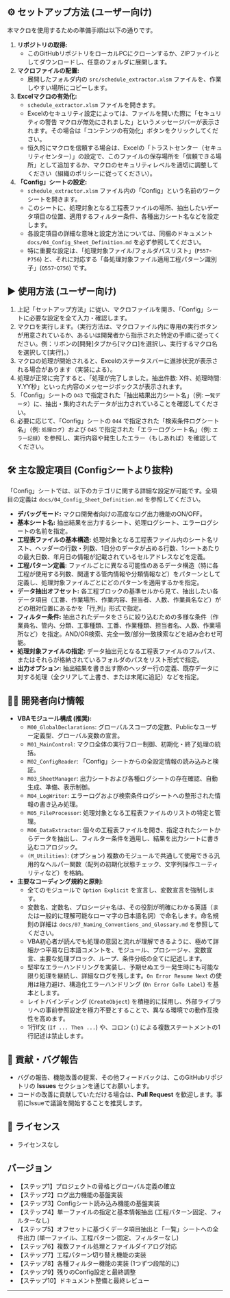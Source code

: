 
## ⚙️ セットアップ方法 (ユーザー向け)

本マクロを使用するための準備手順は以下の通りです。

1.  **リポジトリの取得:**
    *   このGitHubリポジトリをローカルPCにクローンするか、ZIPファイルとしてダウンロードし、任意のフォルダに展開します。
2.  **マクロファイルの配置:**
    *   展開したフォルダ内の `src/schedule_extractor.xlsm` ファイルを、作業しやすい場所にコピーします。
3.  **Excelマクロの有効化:**
    *   `schedule_extractor.xlsm` ファイルを開きます。
    *   Excelのセキュリティ設定によっては、ファイルを開いた際に「セキュリティの警告 マクロが無効にされました」というメッセージバーが表示されます。その場合は「コンテンツの有効化」ボタンをクリックしてください。
    *   恒久的にマクロを信頼する場合は、Excelの「トラストセンター（セキュリティセンター）」の設定で、このファイルの保存場所を「信頼できる場所」として追加するか、マクロのセキュリティレベルを適切に調整してください（組織のポリシーに従ってください）。
4.  **「Config」シートの設定:**
    *   `schedule_extractor.xlsm` ファイル内の「Config」という名前のワークシートを開きます。
    *   このシートに、処理対象となる工程表ファイルの場所、抽出したいデータ項目の位置、適用するフィルター条件、各種出力シート名などを設定します。
    *   各設定項目の詳細な意味と設定方法については、同梱のドキュメント `docs/04_Config_Sheet_Definition.md` を必ず参照してください。
    *   特に重要な設定は、「処理対象ファイル/フォルダパスリスト」(`P557`-`P756`) と、それに対応する「各処理対象ファイル適用工程パターン識別子」(`Q557`-`Q756`) です。

## ▶️ 使用方法 (ユーザー向け)

1.  上記「セットアップ方法」に従い、マクロファイルを開き、「Config」シートに必要な設定を全て入力・確認します。
2.  マクロを実行します。（実行方法は、マクロファイル内に専用の実行ボタンが用意されているか、あるいは開発者から指示された特定の手順に従ってください。例：リボンの[開発]タブから[マクロ]を選択し、実行するマクロ名を選択して[実行]。）
3.  マクロの処理が開始されると、Excelのステータスバーに進捗状況が表示される場合があります（実装による）。
4.  処理が正常に完了すると、「処理が完了しました。抽出件数: X件、処理時間: Y.YY秒」といった内容のメッセージボックスが表示されます。
5.  「Config」シートの `O43` で指定された「抽出結果出力シート名」（例: `一覧データ`）に、抽出・集約されたデータが出力されていることを確認してください。
6.  必要に応じて、「Config」シートの `O44` で指定された「検索条件ログシート名」（例: `処理ログ`）および `O45` で指定された「エラーログシート名」（例: `エラー記録`）を参照し、実行内容や発生したエラー（もしあれば）を確認してください。

## 🛠️ 主な設定項目 (Configシートより抜粋)

「Config」シートでは、以下のカテゴリに関する詳細な設定が可能です。全項目の定義は `docs/04_Config_Sheet_Definition.md` を参照してください。

*   **デバッグモード:** マクロ開発者向けの高度なログ出力機能のON/OFF。
*   **基本シート名:** 抽出結果を出力するシート、処理ログシート、エラーログシートの名前を指定。
*   **工程表ファイルの基本構造:** 処理対象となる工程表ファイル内のシート名リスト、ヘッダーの行数・列数、1日分のデータが占める行数、1シートあたりの最大日数、年月日の情報が記載されているセルアドレスなどを定義。
*   **工程パターン定義:** ファイルごとに異なる可能性のあるデータ構造（特に各工程が使用する列数、関連する管内情報や分類情報など）をパターンとして定義し、処理対象ファイルごとにどのパターンを適用するかを指定。
*   **データ抽出オフセット:** 各工程ブロックの基準セルから見て、抽出したい各データ項目（工番、作業場所、作業内容、担当者、人数、作業員名など）がどの相対位置にあるかを「行,列」形式で指定。
*   **フィルター条件:** 抽出されたデータをさらに絞り込むための多様な条件（作業員名、管内、分類、工事種類、工番、作業種類、担当者名、人数、作業場所など）を指定。AND/OR検索、完全一致/部分一致検索などを組み合わせ可能。
*   **処理対象ファイルの指定:** データ抽出元となる工程表ファイルのフルパス、またはそれらが格納されているフォルダのパスをリスト形式で指定。
*   **出力オプション:** 抽出結果を書き出す際のヘッダー行の定義、既存データに対する処理（全クリアして上書き、または末尾に追記）などを指定。

## 👨‍💻 開発者向け情報

*   **VBAモジュール構成 (推奨):**
    *   `M00_GlobalDeclarations`: グローバルスコープの定数、Publicなユーザー定義型、グローバル変数の宣言。
    *   `M01_MainControl`: マクロ全体の実行フロー制御、初期化・終了処理の統括。
    *   `M02_ConfigReader`: 「Config」シートからの全設定情報の読み込みと検証。
    *   `M03_SheetManager`: 出力シートおよび各種ログシートの存在確認、自動生成、準備、表示制御。
    *   `M04_LogWriter`: エラーログおよび検索条件ログシートへの整形された情報の書き込み処理。
    *   `M05_FileProcessor`: 処理対象となる工程表ファイルのリストの特定と管理。
    *   `M06_DataExtractor`: 個々の工程表ファイルを開き、指定されたシートからデータを抽出し、フィルター条件を適用し、結果を出力シートに書き込むコアロジック。
    *   `(M_Utilities)`: (オプション) 複数のモジュールで共通して使用できる汎用的なヘルパー関数（配列の初期化状態チェック、文字列操作ユーティリティなど）を格納。
*   **主要なコーディング規約と原則:**
    *   全てのモジュールで `Option Explicit` を宣言し、変数宣言を強制します。
    *   変数名、定数名、プロシージャ名は、その役割が明確にわかる英語（または一般的に理解可能なローマ字の日本語名詞）で命名します。命名規則の詳細は `docs/07_Naming_Conventions_and_Glossary.md` を参照してください。
    *   VBA初心者が読んでも処理の意図と流れが理解できるように、極めて詳細かつ平易な日本語コメントを、モジュール、プロシージャ、変数宣言、主要な処理ブロック、ループ、条件分岐の全てに記述します。
    *   堅牢なエラーハンドリングを実装し、予期せぬエラー発生時にも可能な限り処理を継続し、詳細なログを残します。`On Error Resume Next` の使用は極力避け、構造化エラーハンドリング (`On Error GoTo Label`) を基本とします。
    *   レイトバインディング (`CreateObject`) を積極的に採用し、外部ライブラリへの事前参照設定を極力不要とすることで、異なる環境での動作互換性を高めます。
    *   1行If文 (`If ... Then ...`) や、コロン (`:`) による複数ステートメントの1行記述は禁止します。

## 🤝 貢献・バグ報告

*   バグの報告、機能改善の提案、その他フィードバックは、このGitHubリポジトリの **Issues** セクションを通じてお願いします。
*   コードの改善に貢献していただける場合は、**Pull Request** を歓迎します。事前にIssueで議論を開始することを推奨します。

## 📝 ライセンス
*   ライセンスなし

## バージョン
*   【ステップ1】プロジェクトの骨格とグローバル定義の確立
*   【ステップ2】ログ出力機能の基盤実装
*   【ステップ3】Configシート読み込み機能の基盤実装
*   【ステップ4】単一ファイルの指定と基本情報抽出 (工程パターン固定、フィルターなし)
*   【ステップ5】オフセットに基づくデータ項目抽出と「一覧」シートへの全件出力 (単一ファイル、工程パターン固定、フィルターなし)
*   【ステップ6】複数ファイル処理とファイルダイアログ対応
*   【ステップ7】工程パターン切り替え機能の実装
*   【ステップ8】各種フィルター機能の実装 (1つずつ段階的に)
*   【ステップ9】残りのConfig設定と最終調整
*   【ステップ10】ドキュメント整備と最終レビュー

---
